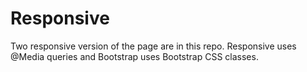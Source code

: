 # Responsive
Two responsive version of the page are in this repo. Responsive uses @Media queries and Bootstrap uses Bootstrap CSS classes.
